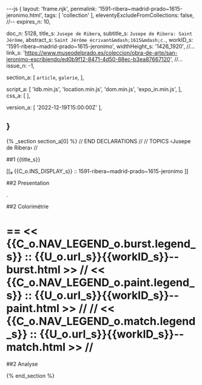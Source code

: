 ---js
{
  layout:    'frame.njk',
  permalink: '1591-ribera~madrid-prado~1615-jeronimo.html',
  tags:      [ 'collection' ],
  eleventyExcludeFromCollections: false,
  //-- expires_n: 10,

  doc_n:      5128,
  title_s:    `Jusepe de Ribera`,
  subtitle_s: `Jusepe de Ribera: Saint Jérôme`,
  abstract_s: `Saint Jérôme écrivant&mdash;1615&mdash;c.`,
  workID_s:   '1591-ribera~madrid-prado~1615-jeronimo',
  widthHeight_s:  '1426_1920',
  //... link_s:  'https://www.museodelprado.es/coleccion/obra-de-arte/san-jeronimo-escribiendo/ed0b9f12-8471-4d50-88ec-b3ea87667120',
  //... issue_n: -1,

  section_a:
  [
    `article`,
    `galerie`,
  ],

  script_a:
  [
    'Idb.min.js',
    'location.min.js',
    'dom.min.js',
    'expo_in.min.js',
  ],
  css_a:
  [
  ],

  version_a:
  [
    '2022-12-19T15:00:00Z'
  ],

}
---
{% _section section_a[0] %}
// END DECLARATIONS //
//  TOPICS
‹Jusepe de Ribera›
//



##1  {{title_s}}

[[₉  {{C_o.INS_DISPLAY_s}} ::
     1591-ribera~madrid-prado~1615-jeronimo ]]

##2  Presentation

.




##2  Colorimétrie

==
<<  {{C_o.NAV_LEGEND_o.burst.legend_s}}  ::  {{U_o.url_s}}{{workID_s}}--burst.html  >>
// <<  {{C_o.NAV_LEGEND_o.paint.legend_s}}  ::  {{U_o.url_s}}{{workID_s}}--paint.html  >>  //
// <<  {{C_o.NAV_LEGEND_o.match.legend_s}}  ::  {{U_o.url_s}}{{workID_s}}--match.html  >>  //
==

##2  Analyse


{% end_section %}
